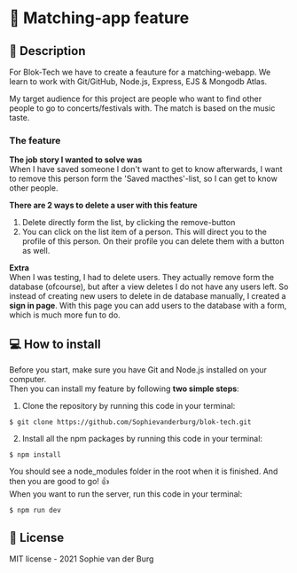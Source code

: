 # :iphone: Matching-app feature
## :musical_note: Description
For Blok-Tech we have to create a feauture for a matching-webapp. We learn to work with Git/GitHub, Node.js, Express, EJS & Mongodb Atlas.

My target audience for this project are people who want to find other people to go to concerts/festivals with. The match is based on the music taste.

### The feature
**The job story I wanted to solve was** </br>
When I have saved someone I don't want to get to know afterwards, I want to remove this person form the 'Saved macthes'-list, so I can get to know other people. 

**There are 2 ways to delete a user with this feature**
1. Delete directly form the list, by clicking the remove-button
2. You can click on the list item of a person. This will direct you to the profile of this person. On their profile you can delete them with a button as well.

**Extra** </br>
When I was testing, I had to delete users. They actually remove form the database (ofcourse), but after a view deletes I do not have any users left. 
So instead of creating new users to delete in de database manually, I created a **sign in page**. With this page you can add users to the database with a form, which is much more fun to do.

## :computer: How to install
Before you start, make sure you have Git and Node.js installed on your computer.</br>
Then you can install my feature by following **two simple steps**: 
1. Clone the repository by running this code in your terminal:
```
$ git clone https://github.com/Sophievanderburg/blok-tech.git
```
2. Install all the npm packages by running this code in your terminal:
```
$ npm install
```
You should see a node_modules folder in the root when it is finished.
And then you are good to go! :thumbsup: </br>
When you want to run the server, run this code in your terminal:
```
$ npm run dev
```


## :page_facing_up: License
MIT license - 2021 Sophie van der Burg
